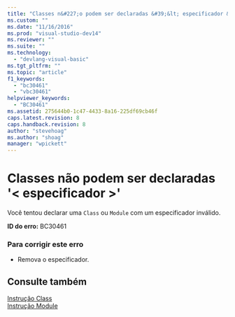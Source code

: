 ```yaml
---
title: "Classes n&#227;o podem ser declaradas &#39;&lt; especificador &gt;&#39; | Microsoft Docs"
ms.custom: ""
ms.date: "11/16/2016"
ms.prod: "visual-studio-dev14"
ms.reviewer: ""
ms.suite: ""
ms.technology: 
  - "devlang-visual-basic"
ms.tgt_pltfrm: ""
ms.topic: "article"
f1_keywords: 
  - "bc30461"
  - "vbc30461"
helpviewer_keywords: 
  - "BC30461"
ms.assetid: 275644b0-1c47-4433-8a16-225df69cb46f
caps.latest.revision: 8
caps.handback.revision: 8
author: "stevehoag"
ms.author: "shoag"
manager: "wpickett"
---
```

# Classes n&#227;o podem ser declaradas &#39;&lt; especificador &gt;&#39;
Você tentou declarar uma `Class` ou `Module` com um especificador inválido.  
  
 **ID do erro:** BC30461  
  
### Para corrigir este erro  
  
-   Remova o especificador.  
  
## Consulte também  
 [Instrução Class](../../visual-basic/language-reference/statements/class-statement.md)   
 [Instrução Module](../../visual-basic/language-reference/statements/module-statement.md)